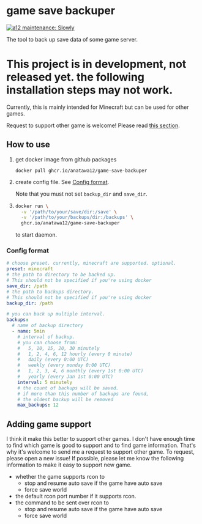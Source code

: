 # game save backuper

[![a12 maintenance: Slowly](https://api.anatawa12.com/short/a12-slowly-svg)](https://api.anatawa12.com/short/a12-slowly-doc)
<!--
[![Crates.io (latest)](https://img.shields.io/crates/dv/game-save-backuper)](https://crates.io/crates/game-save-backuper)
[![github packages download](https://img.shields.io/badge/packages-download-green?logo=github)](https://github.com/anatawa12/game-save-backuper/pkgs/container/game-save-backuper)
-->

The tool to back up save data of some game server.

# This project is in development, not released yet. the following installation steps may not work.

Currently, this is mainly intended for Minecraft but can be used for other games.

Request to support other game is welcome!
Please read [this section](#adding-game-support).

## How to use

<!--
### using prebuilt binary (recommended for windows)

1. download executable file from [release page.][latest-release].
   * if your PC is windows
      * if your PC is 64bit, please download ``x86_64-pc-windows-gnu``.
      * if your PC is 32bit, please download ``i686-pc-windows-gnu``.
   * if your PC is mac
      * if your PC is M1 or later, please download ``aarch64-apple-darwin``.
      * Otherwise, please download ``x86_64-apple-darwin``.
   * if your PC is linux
      * if your PC is aarch64, please download ``aarch64-unknown-linux-gnu``.
      * if your PC is armv7, please download ``armv7-unknown-linux-gnueabihf``.
      * if your PC is x64, please download ``x86_64-unknown-linux-gnu``.
      * if your PC is x86, please download ``i686-unknown-linux-gnu``.
3. create config file. See [Config format](#config-format).
4. open console and go to the directory config file is in.
5. run the executable file.

[latest-release]: https://github.com/anatawa12/game-save-backuper/releases/latest


### using docker (recommended for macos and linux)
-->

1. get docker image from github packages

       docker pull ghcr.io/anatawa12/game-save-backuper

2. create config file. See [Config format](#config-format).

   Note that you must not set `backup_dir` and `save_dir`.

3. ```bash
   docker run \
     -v '/path/to/your/save/dir:/save' \
     -v '/path/to/your/backups/dir:/backups' \
     ghcr.io/anatawa12/game-save-backuper 
   ```

   to start daemon.


### Config format

```yaml
# choose preset. currently, minecraft are supported. optional.
preset: minecraft
# the path to directory to be backed up.
# This should not be specified if you're using docker
save_dir: /path
# the path to backups directory.
# This should not be specified if you're using docker
backup_dir: /path

# you can back up multiple interval.
backups:
  # name of backup directory
  - name: 5min
    # interval of backup.
    # you can choose from:
    #   5, 10, 15, 20, 30 minutely
    #   1, 2, 4, 6, 12 hourly (every 0 minute)
    #   daily (every 0:00 UTC)
    #   weekly (every monday 0:00 UTC)
    #   1, 2, 3, 4, 6 monthly (every 1st 0:00 UTC)
    #   yearly (every Jan 1st 0:00 UTC)
    interval: 5 minutely
    # the count of backups will be saved.
    # if more than this number of backups are found,
    # the oldest backup will be removed
    max_backups: 12
```

## Adding game support

I think it make this better to support other games.
I don't have enough time to find which game is good to support and to find game information.
That's why it's welcome to send me a request to  support other game.
To request, please open a new issue!
If possible, please let me know the following information to make it easy to support new game.

- whether the game supports rcon to
  - stop and resume auto save if the game have auto save
  - force save world
- the default rcon port number if it supports rcon.
- the command to be sent over rcon to
  - stop and resume auto save if the game have auto save
  - force save world
